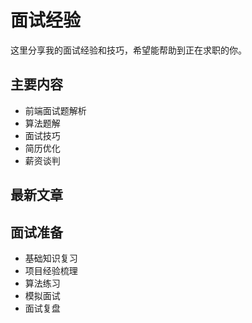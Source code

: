 # 面试经验

这里分享我的面试经验和技巧，希望能帮助到正在求职的你。

## 主要内容

- 前端面试题解析
- 算法题解
- 面试技巧
- 简历优化
- 薪资谈判

## 最新文章



## 面试准备

- 基础知识复习
- 项目经验梳理
- 算法练习
- 模拟面试
- 面试复盘 